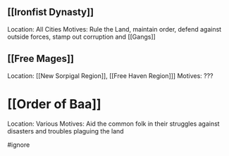 
## [[Ironfist Dynasty]]
Location: All Cities
Motives: Rule the Land, maintain order, defend against outside forces, stamp out corruption and [[Gangs]]
## [[Free Mages]]
Location: [[New Sorpigal Region]], [[Free Haven Region]]]
Motives: ???
# [[Order of Baa]]
Location: Various
Motives: Aid the common folk in their struggles against disasters and troubles plaguing the land

#ignore 
